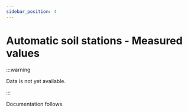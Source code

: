 ```yaml
---
sidebar_position: 4
---
```


# Automatic soil stations - Measured values

:::warning 

Data is not yet available.

:::

Documentation follows.
